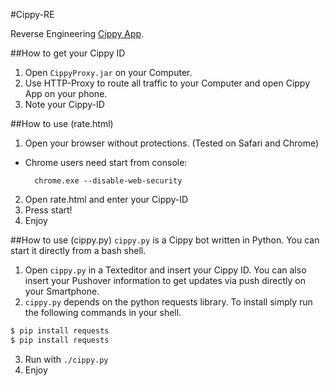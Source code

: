 #Cippy-RE

Reverse Engineering [Cippy App].

##How to get your Cippy ID

1. Open ```CippyProxy.jar``` on your Computer.
2. Use HTTP-Proxy to route all traffic to your Computer and open Cippy App on your phone.
3. Note your Cippy-ID


##How to use (rate.html)

1. Open your browser without protections. (Tested on Safari and Chrome)
  - Chrome users need start from console:
    ```
      chrome.exe --disable-web-security
    ```
2. Open rate.html and enter your Cippy-ID
3. Press start!
4. Enjoy


##How to use (cippy.py)
```cippy.py``` is a Cippy bot written in Python. You can start it directly from a bash shell.

1. Open ```cippy.py``` in a Texteditor and insert your Cippy ID. You can also insert your Pushover information to get updates via push directly on your Smartphone.
2. ```cippy.py``` depends on the python requests library. To install simply run the following commands in your shell.
  
  ```bash
  $ pip install requests
  $ pip install requests
  ```

3. Run with ```./cippy.py```
4. Enjoy

[Cippy App]: http://http://www.cippy.it
